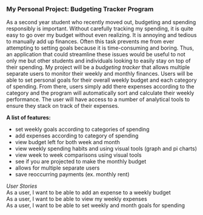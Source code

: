 <h3>My Personal Project: Budgeting Tracker Program</h3>

As a second year student who recently moved out, budgeting and spending responsibly is important.
Without carefully tracking my spending, it is quite easy to go over my budget without even realizing. 
It is annoying and tedious to manually add up finances. Often this task prevents me from ever attempting
to setting goals because it is time-consuming and boring. Thus, an 
application that could streamline these issues would be useful to not only me but other students and individuals
looking to easily stay on top of their spending. 
My project will be a *budgeting tracker* that allows multiple separate
users to monitor their weekly and monthly finances. Users will be able to set personal goals 
for their overall weekly budget and each category of spending.
From there, users simply add there expenses according to the category and the program will automatically
sort and calculate their weekly performance. The user will have access to a number of analytical tools
to ensure they stack on track of their expenses.

**A list of features:**
- set weekly goals according to categories of spending
- add expenses according to category of spending
- view budget left for both week and month
- view weekly spending habits and using visual tools (graph and pi charts) 
- view week to week comparisons using visual tools
- see if you are projected to make the monthly budget
- allows for multiple separate users
- save reoccurring payments (ex. monthly rent)

*User Stories*<br>
As a user, I want to be able to add an expense to a weekly budget<br>
As a user, I want to be able to view my weekly expenses<br>
As a user, I want to be able to set weekly and month goals for spending
